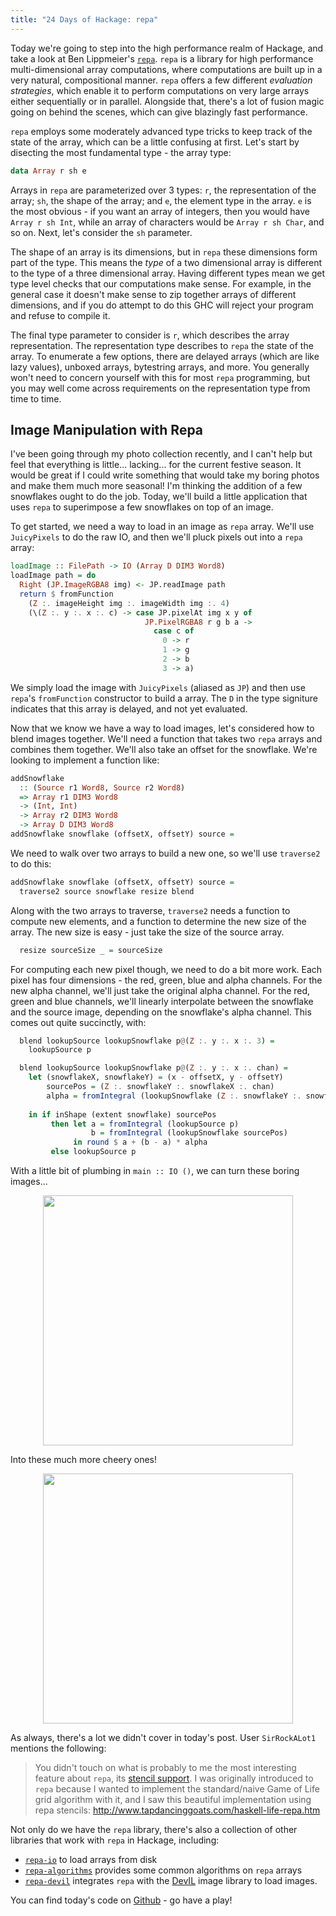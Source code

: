 ```yaml
---
title: "24 Days of Hackage: repa"
---
```


Today we're going to step into the high performance realm of Hackage, and take a
look at Ben Lippmeier's
[`repa`](http://hackage.haskell.org/package/repa). `repa` is a library for high
performance multi-dimensional array computations, where computations are built
up in a very natural, compositional manner. `repa` offers a few different
*evaluation strategies*, which enable it to perform computations on very large
arrays either sequentially or in parallel. Alongside that, there's a lot of
fusion magic going on behind the scenes, which can give blazingly fast
performance.

`repa` employs some moderately advanced type tricks to keep track of the state
of the array, which can be a little confusing at first. Let's start by disecting
the most fundamental type - the array type:

```haskell
data Array r sh e
```

Arrays in `repa` are parameterized over 3 types: `r`, the representation of the
array; `sh`, the shape of the array; and `e`, the element type in the
array. `e` is the most obvious - if you want an array of integers, then you
would have `Array r sh Int`, while an array of characters would be
`Array r sh Char`, and so on. Next, let's consider the `sh` parameter.

The shape of an array is its dimensions, but in `repa` these dimensions form
part of the type. This means the *type* of a two dimensional array is different
to the type of a three dimensional array. Having different types mean we get
type level checks that our computations make sense. For example, in the general
case it doesn't make sense to zip together arrays of different dimensions, and
if you do attempt to do this GHC will reject your program and refuse to compile
it.

The final type parameter to consider is `r`, which describes the array
representation. The representation type describes to `repa` the state of the
array. To enumerate a few options, there are delayed arrays (which are like lazy
values), unboxed arrays, bytestring arrays, and more. You generally won't need
to concern yourself with this for most `repa` programming, but you may well come
across requirements on the representation type from time to time.

## Image Manipulation with Repa

I've been going through my photo collection recently, and I can't help but feel
that everything is little... lacking... for the current festive season. It would
be great if I could write something that would take my boring photos and make
them much more seasonal! I'm thinking the addition of a few snowflakes ought to
do the job. Today, we'll build a little application that uses `repa` to
superimpose a few snowflakes on top of an image.

To get started, we need a way to load in an image as `repa` array. We'll use
`JuicyPixels` to do the raw IO, and then we'll pluck pixels out into a `repa`
array:

```haskell
loadImage :: FilePath -> IO (Array D DIM3 Word8)
loadImage path = do
  Right (JP.ImageRGBA8 img) <- JP.readImage path
  return $ fromFunction
    (Z :. imageHeight img :. imageWidth img :. 4)
    (\(Z :. y :. x :. c) -> case JP.pixelAt img x y of
                              JP.PixelRGBA8 r g b a ->
                                case c of
                                  0 -> r
                                  1 -> g
                                  2 -> b
                                  3 -> a)
```

We simply load the image with `JuicyPixels` (aliased as `JP`) and then use
`repa`'s `fromFunction` constructor to build a array. The `D` in the type
signiture indicates that this array is delayed, and not yet evaluated.

Now that we know we have a way to load images, let's considered how to blend
images together. We'll need a function that takes two `repa` arrays and combines
them together. We'll also take an offset for the snowflake. We're looking to
implement a function like:

```haskell
addSnowflake
  :: (Source r1 Word8, Source r2 Word8)
  => Array r1 DIM3 Word8
  -> (Int, Int)
  -> Array r2 DIM3 Word8
  -> Array D DIM3 Word8
addSnowflake snowflake (offsetX, offsetY) source =
```

We need to walk over two arrays to build a new one, so we'll use `traverse2` to
do this:

```haskell
addSnowflake snowflake (offsetX, offsetY) source =
  traverse2 source snowflake resize blend
```

Along with the two arrays to traverse, `traverse2` needs a function to compute
new elements, and a function to determine the new size of the array. The new
size is easy - just take the size of the source array.

```haskell
  resize sourceSize _ = sourceSize
```

For computing each new pixel though, we need to do a bit more work. Each pixel
has four dimensions - the red, green, blue and alpha channels. For the new alpha
channel, we'll just take the original alpha channel. For the red, green and blue
channels, we'll linearly interpolate between the snowflake and the source image,
depending on the snowflake's alpha channel. This comes out quite succinctly,
with:

```haskell
  blend lookupSource lookupSnowflake p@(Z :. y :. x :. 3) =
    lookupSource p

  blend lookupSource lookupSnowflake p@(Z :. y :. x :. chan) =
    let (snowflakeX, snowflakeY) = (x - offsetX, y - offsetY)
        sourcePos = (Z :. snowflakeY :. snowflakeX :. chan)
        alpha = fromIntegral (lookupSnowflake (Z :. snowflakeY :. snowflakeX :. 3)) / 255
 
    in if inShape (extent snowflake) sourcePos
         then let a = fromIntegral (lookupSource p)
                  b = fromIntegral (lookupSnowflake sourcePos)
              in round $ a + (b - a) * alpha
         else lookupSource p
```

With a little bit of plumbing in `main :: IO ()`, we can turn these boring
images...

<div style="text-align: center">
<img src="/img/2013-12-16-ocharles.png" style="width: 400px;" />
</div>

Into these much more cheery ones!

<div style="text-align: center">
<img src="/img/2013-12-16-festive-ocharles.png" style="width: 400px;" />
</div>

As always, there's a lot we didn't cover in today's post. User `SirRockALot1` mentions the following:

> You didn't touch on what is probably to me the most interesting feature about
> `repa`, its [stencil support](http://en.wikipedia.org/wiki/Stencil_codes). I was
> originally introduced to `repa` because I wanted to implement the
> standard/naive Game of Life grid algorithm with it, and I saw this beautiful
> implementation using repa stencils:
> http://www.tapdancinggoats.com/haskell-life-repa.htm

Not only do we have the `repa` library, there's also a collection of other
libraries that work with `repa` in Hackage, including:

* [`repa-io`](http://hackage.haskell.org/package/repa-io) to load arrays from
  disk
* [`repa-algorithms`](http://hackage.haskell.org/package/repa-algorithms)
  provides some common algorithms on `repa` arrays
* [`repa-devil`](http://hackage.haskell.org/package/repa-devil) integrates
  `repa` with the [DevIL](http://openil.sourceforge.net/) image library to load
  images.

You can find today's code on [Github](http://github.com/ocharles/blog) - go have
a play!
